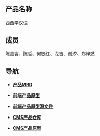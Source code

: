 ## 产品名称

西西学汉语

## 成员

陈嘉睿、陈哲、何敏红、龙吉、谢汐、郑梓燃

## 导航

* [**产品MRD**](https://github.com/kayuiii/APP_team/blob/master/%E8%A5%BF%E8%A5%BF%E5%AD%A6%E6%B1%89%E8%AF%ADMRD.md)

* [**前端产品原型**](https://kayuiii.github.io/APP_team/)

* [**前端产品原型源文件**](https://github.com/kayuiii/APP_team/blob/master/%E8%A5%BF%E8%A5%BF%E5%AD%A6%E6%B1%89%E8%AF%AD%202.0%E7%89%88%E6%9C%AC.rp)

* [**CMS产品仓库**](https://github.com/kayuiii/APP_CMS)

* [**CMS产品原型**](https://kayuiii.github.io/APP_CMS/)
